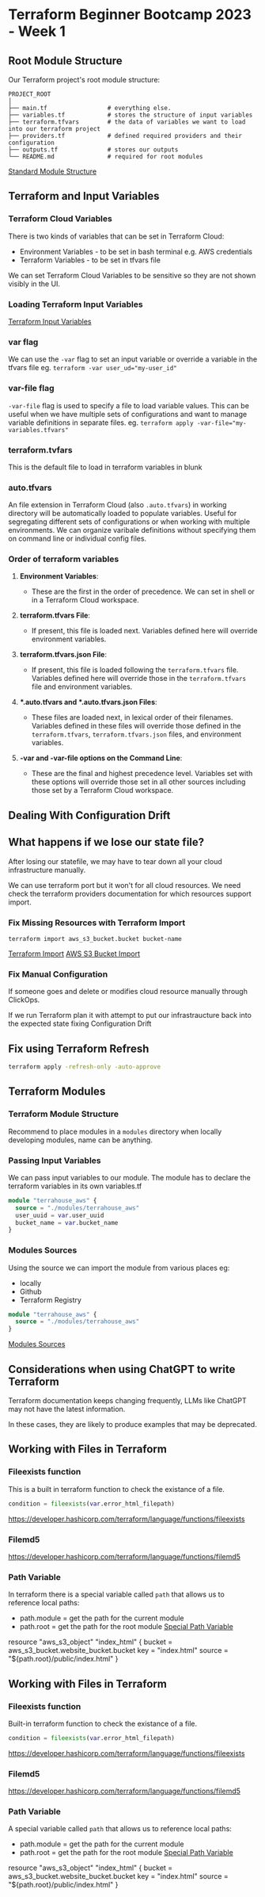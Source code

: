# Terraform Beginner Bootcamp 2023 - Week 1

## Root Module Structure

Our Terraform project's root module structure:

```
PROJECT_ROOT
│
├── main.tf                 # everything else.
├── variables.tf            # stores the structure of input variables
├── terraform.tfvars        # the data of variables we want to load into our terraform project
├── providers.tf            # defined required providers and their configuration
├── outputs.tf              # stores our outputs
└── README.md               # required for root modules
```

[Standard Module Structure](https://developer.hashicorp.com/terraform/language/modules/develop/structure)


## Terraform and Input Variables
### Terraform Cloud Variables

There is two kinds of variables that can be set in Terraform Cloud:
- Environment Variables - to be set in bash terminal e.g. AWS credentials
- Terraform Variables - to be set in tfvars file

We can set Terraform Cloud Variables to be sensitive so they are not shown visibly in the UI.

### Loading Terraform Input Variables

[Terraform Input Variables](https://developer.hashicorp.com/terraform/language/values/variables)

### var flag
We can use the `-var` flag to set an input variable or override a variable in the tfvars file eg. `terraform -var user_ud="my-user_id"`

### var-file flag

`-var-file` flag is used to specify a file to load variable values. This can be useful when we have multiple sets of configurations and want to manage variable definitions in separate files. eg. `terraform apply -var-file="my-variables.tfvars"`

### terraform.tvfars

This is the default file to load in terraform variables in blunk

### auto.tfvars

An file extension in Terraform Cloud (also `.auto.tfvars`) in working directory will be automatically loaded to populate variables. Useful for segregating different sets of configurations or when working with multiple environments. We can organize varibale definitions without specifying them on command line or individual config files.

### Order of terraform variables

1. **Environment Variables**: 
   - These are the first in the order of precedence. We can set in shell or in a Terraform Cloud workspace.
  
2. **terraform.tfvars File**:
   - If present, this file is loaded next. Variables defined here will override environment variables.
  
3. **terraform.tfvars.json File**:
   - If present, this file is loaded following the `terraform.tfvars` file. Variables defined here will override those in the `terraform.tfvars` file and environment variables.
  
4. **\*.auto.tfvars and \*.auto.tfvars.json Files**:
   - These files are loaded next, in lexical order of their filenames. Variables defined in these files will override those defined in the `terraform.tfvars`, `terraform.tfvars.json` files, and environment variables.
  
5. **-var and -var-file options on the Command Line**:
   - These are the final and highest precedence level. Variables set with these options will override those set in all other sources including those set by a Terraform Cloud workspace.


## Dealing With Configuration Drift

## What happens if we lose our state file?

After losing our statefile, we may have to tear down all your cloud infrastructure manually.

We can use terraform port but it won't for all cloud resources. We need check the terraform providers documentation for which resources support import.

### Fix Missing Resources with Terraform Import

`terraform import aws_s3_bucket.bucket bucket-name`

[Terraform Import](https://developer.hashicorp.com/terraform/cli/import)
[AWS S3 Bucket Import](https://registry.terraform.io/providers/hashicorp/aws/latest/docs/resources/s3_bucket#import)

### Fix Manual Configuration

If someone goes and delete or modifies cloud resource manually through ClickOps. 

If we run Terraform plan it with attempt to put our infrastraucture back into the expected state fixing Configuration Drift


## Fix using Terraform Refresh

```sh
terraform apply -refresh-only -auto-approve
```


## Terraform Modules

### Terraform Module Structure

Recommend to place modules in a `modules` directory when locally developing modules, name can be anything.

### Passing Input Variables

We can pass input variables to our module.
The module has to declare the terraform variables in its own variables.tf

```tf
module "terrahouse_aws" {
  source = "./modules/terrahouse_aws"
  user_uuid = var.user_uuid
  bucket_name = var.bucket_name
}
```

### Modules Sources

Using the source we can import the module from various places eg:
- locally
- Github
- Terraform Registry

```tf
module "terrahouse_aws" {
  source = "./modules/terrahouse_aws"
}
```


[Modules Sources](https://developer.hashicorp.com/terraform/language/modules/sources)


## Considerations when using ChatGPT to write Terraform

Terraform documentation keeps changing frequently, LLMs like ChatGPT may not have the latest information.

In these cases, they are likely to produce examples that may be deprecated.

## Working with Files in Terraform


### Fileexists function

This is a built in terraform function to check the existance of a file.

```tf
condition = fileexists(var.error_html_filepath)
```

https://developer.hashicorp.com/terraform/language/functions/fileexists

### Filemd5

https://developer.hashicorp.com/terraform/language/functions/filemd5

### Path Variable

In terraform there is a special variable called `path` that allows us to reference local paths:
- path.module = get the path for the current module
- path.root = get the path for the root module
[Special Path Variable](https://developer.hashicorp.com/terraform/language/expressions/references#filesystem-and-workspace-info)


resource "aws_s3_object" "index_html" {
  bucket = aws_s3_bucket.website_bucket.bucket
  key    = "index.html"
  source = "${path.root}/public/index.html"
}

## Working with Files in Terraform

### Fileexists function

Built-in terraform function to check the existance of a file.

```tf
condition = fileexists(var.error_html_filepath)
```

https://developer.hashicorp.com/terraform/language/functions/fileexists

### Filemd5

https://developer.hashicorp.com/terraform/language/functions/filemd5

### Path Variable

A special variable called `path` that allows us to reference local paths:
- path.module = get the path for the current module
- path.root = get the path for the root module
[Special Path Variable](https://developer.hashicorp.com/terraform/language/expressions/references#filesystem-and-workspace-info)


resource "aws_s3_object" "index_html" {
  bucket = aws_s3_bucket.website_bucket.bucket
  key    = "index.html"
  source = "${path.root}/public/index.html"
}